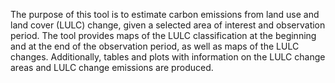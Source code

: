 The purpose of this tool is to estimate carbon emissions from land use and land cover (LULC) change, given a selected area of interest and observation period.
The tool provides maps of the LULC classification at the beginning and at the end of the observation period, as well as maps of the LULC changes.
Additionally, tables and plots with information on the LULC change areas and LULC change emissions are produced.
